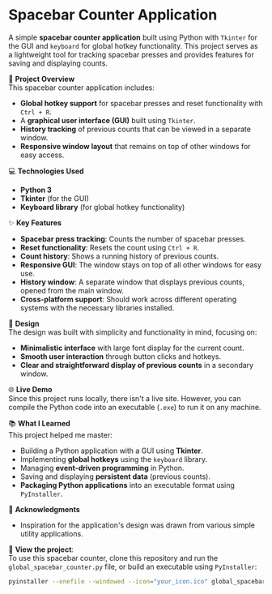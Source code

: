 # Spacebar Counter Application

A simple **spacebar counter application** built using Python with `Tkinter` for the GUI and `keyboard` for global hotkey functionality. This project serves as a lightweight tool for tracking spacebar presses and provides features for saving and displaying counts.

🚀 **Project Overview**  
This spacebar counter application includes:

- **Global hotkey support** for spacebar presses and reset functionality with `Ctrl + R`.
- A **graphical user interface (GUI)** built using `Tkinter`.
- **History tracking** of previous counts that can be viewed in a separate window.
- **Responsive window layout** that remains on top of other windows for easy access.

💻 **Technologies Used**  
- **Python 3**  
- **Tkinter** (for the GUI)  
- **Keyboard library** (for global hotkey functionality)  

✨ **Key Features**  
- **Spacebar press tracking**: Counts the number of spacebar presses.
- **Reset functionality**: Resets the count using `Ctrl + R`.
- **Count history**: Shows a running history of previous counts.
- **Responsive GUI**: The window stays on top of all other windows for easy use.
- **History window**: A separate window that displays previous counts, opened from the main window.
- **Cross-platform support**: Should work across different operating systems with the necessary libraries installed.

🎨 **Design**  
The design was built with simplicity and functionality in mind, focusing on:
- **Minimalistic interface** with large font display for the current count.
- **Smooth user interaction** through button clicks and hotkeys.
- **Clear and straightforward display of previous counts** in a secondary window.

🌐 **Live Demo**  
Since this project runs locally, there isn't a live site. However, you can compile the Python code into an executable (`.exe`) to run it on any machine.

📚 **What I Learned**  
This project helped me master:

- Building a Python application with a GUI using **Tkinter**.
- Implementing **global hotkeys** using the `keyboard` library.
- Managing **event-driven programming** in Python.
- Saving and displaying **persistent data** (previous counts).
- **Packaging Python applications** into an executable format using `PyInstaller`.

🙏 **Acknowledgments**  
- Inspiration for the application's design was drawn from various simple utility applications.

💼 **View the project**:  
To use this spacebar counter, clone this repository and run the `global_spacebar_counter.py` file, or build an executable using `PyInstaller`:

```bash
pyinstaller --onefile --windowed --icon="your_icon.ico" global_spacebar_counter.py

